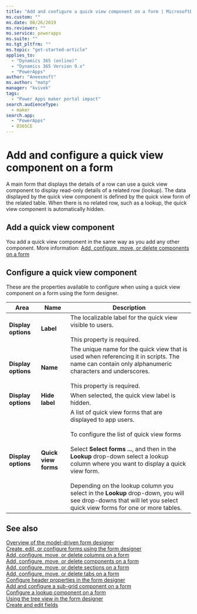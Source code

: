 ```yaml
---
title: "Add and configure a quick view component on a form | MicrosoftDocs"
ms.custom: ""
ms.date: 08/26/2019
ms.reviewer: ""
ms.service: powerapps
ms.suite: ""
ms.tgt_pltfrm: ""
ms.topic: "get-started-article"
applies_to: 
  - "Dynamics 365 (online)"
  - "Dynamics 365 Version 9.x"
  - "PowerApps"
author: "Aneesmsft"
ms.author: "matp"
manager: "kvivek"
tags: 
  - "Power Apps maker portal impact"
search.audienceType: 
  - maker
search.app: 
  - "PowerApps"
  - D365CE
---
```


# Add and configure a quick view component on a form  
A main form that displays the details of a row can use a quick view component to display read-only details of a related row (lookup). The data displayed by the quick view component is defined by the quick view form of the related table. When there is no related row, such as a lookup, the quick view component is automatically hidden.

## Add a quick view component
You add a quick view component in the same way as you add any other component. More information: [Add, configure, move, or delete components on a form](add-move-configure-or-delete-components-on-form.md)

## Configure a quick view component
These are the properties available to configure when using a quick view component on a form using the form designer.


<!--note from editor: "Drop-down" should be used only as an adjective. In the following table, is it a list? A menu? (It's used three times in line 44.) --> 


|Area   |Name  |Description  |
|---------|---------|---------|
|**Display options** | **Label** | The localizable label for the quick view visible to users. <br /><br /> This property is required. |
| **Display options** | **Name** |  The unique name for the quick view that is used when referencing it in scripts. The name can contain only alphanumeric characters and underscores. <br /> <br />This property is required. |
| **Display options**  | **Hide label** |  When selected, the quick view label is hidden. |
| **Display options**  | **Quick view forms** |  A list of quick view forms that are displayed to app users. <br /><br />To configure the list of quick view forms <br /><br /> Select **Select forms ...**, and then in the **Lookup** drop-down select a lookup column where you want to display a quick view form. <br /><br />Depending on the lookup column you select in the **Lookup** drop-down, you will see drop-downs that will let you select quick view forms for one or more tables. |

## See also
[Overview of the model-driven form designer](form-designer-overview.md)  
[Create, edit, or configure forms using the form designer](create-and-edit-forms.md)  
[Add, configure, move, or delete columns on a form](add-move-or-delete-fields-on-form.md)  
[Add, configure, move, or delete components on a form](add-move-configure-or-delete-components-on-form.md)  
[Add, configure, move, or delete sections on a form](add-move-or-delete-sections-on-form.md)  
[Add, configure, move, or delete tabs on a form](add-move-or-delete-tabs-on-form.md)  
[Configure header properties in the form designer](form-designer-header-properties.md)  
[Add and configure a sub-grid component on a form](form-designer-add-configure-subgrid.md)  
[Configure a lookup component on a form](form-designer-add-configure-lookup.md)  
[Using the tree view in the form designer](using-tree-view-on-form.md)  
[Create and edit fields](../common-data-service/create-edit-field-portal.md)  
